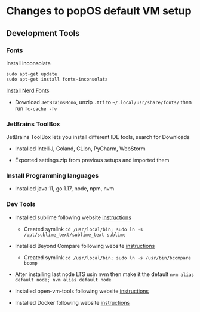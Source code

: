 #  Changes to popOS default VM setup


## Development Tools

### Fonts

Install inconsolata

```
sudo apt-get update
sudo apt-get install fonts-inconsolata
```
[Install Nerd Fonts](https://www.nerdfonts.com/)

- Download `JetBrainsMono`, unzip `.ttf` to `~/.local/usr/share/fonts/` then run `fc-cache -fv`

### JetBrains ToolBox

JetBrains ToolBox lets you install different IDE tools, search for Downloads

* Installed IntelliJ, Goland, CLion, PyCharm, WebStorm

* Exported settings.zip from previous setups and imported them


### Install Programming languages

* Installed java 11, go 1.17, node, npm, nvm

### Dev Tools

* Installed sublime following website [instructions](https://www.sublimetext.com/docs/linux_repositories.html)

  * Created symlink `cd /usr/local/bin; sudo ln -s /opt/sublime_text/sublime_text sublime`

* Installed Beyond Compare following website [instructions](https://www.scootersoftware.com/download.php)

  * Created symlink `cd /usr/local/bin; sudo ln -s /usr/bin/bcompare bcomp` 

* After installing last node LTS usin nvm then make it the default `nvm alias default node; nvm alias default node`

* Installed open-vm-tools following website [instructions](https://docs.vmware.com/en/VMware-Tools/11.3.0/com.vmware.vsphere.vmwaretools.doc/GUID-C48E1F14-240D-4DD1-8D4C-25B6EBE4BB0F.html)

* Installed Docker following website [instructions](https://docs.docker.com/engine/install/ubuntu/)

